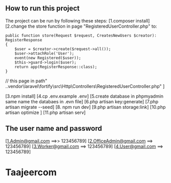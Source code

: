 
## How to run this project

The project can be run by following these steps:
[1.composer install]
[2.change the store function in page "RegisteredUserController.php" to:
 
    public function store(Request $request, CreatesNewUsers $creator): RegisterResponse 
    { 
        $user = $creator->create($request->all());
        $user->attachRole('User');
        event(new Registered($user));
        $this->guard->login($user);
        return app(RegisterResponse::class);
    }
// this page in path" ..vendor\laravel\fortify\src\Http\Controllers\RegisteredUserController.php"
]

[3.npm install]
[4.cp .env.example .env]
[5.create database in phpmyadmin same name the databaes in .evn file]
[6.php artisan key:generate]
[7.php artisan migrate --seed]
[8. npm run dev]
[9.php artisan storage:link]
[10.php artisan optimize ]
[11.php artisan serv]

## The user name and password 
[1.Admin@gmail.com ==>> 123456789]
[2.OfficeAdmin@gmail.com ==> 123456789]
[3.Worker@gmail.com ==> 123456789]
[4.User@gmail.com ==> 123456789]

# Taajeercom

